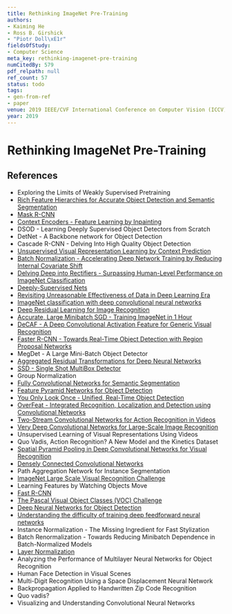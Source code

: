 ```yaml
---
title: Rethinking ImageNet Pre-Training
authors:
- Kaiming He
- Ross B. Girshick
- "Piotr Doll\xE1r"
fieldsOfStudy:
- Computer Science
meta_key: rethinking-imagenet-pre-training
numCitedBy: 579
pdf_relpath: null
ref_count: 57
status: todo
tags:
- gen-from-ref
- paper
venue: 2019 IEEE/CVF International Conference on Computer Vision (ICCV)
year: 2019
---
```


# Rethinking ImageNet Pre-Training

## References

- Exploring the Limits of Weakly Supervised Pretraining
- [Rich Feature Hierarchies for Accurate Object Detection and Semantic Segmentation](./rich-feature-hierarchies-for-accurate-object-detection-and-semantic-segmentation.md)
- [Mask R-CNN](./mask-r-cnn.md)
- [Context Encoders - Feature Learning by Inpainting](./context-encoders-feature-learning-by-inpainting.md)
- DSOD - Learning Deeply Supervised Object Detectors from Scratch
- DetNet - A Backbone network for Object Detection
- Cascade R-CNN - Delving Into High Quality Object Detection
- [Unsupervised Visual Representation Learning by Context Prediction](./unsupervised-visual-representation-learning-by-context-prediction.md)
- [Batch Normalization - Accelerating Deep Network Training by Reducing Internal Covariate Shift](./batch-normalization-accelerating-deep-network-training-by-reducing-internal-covariate-shift.md)
- [Delving Deep into Rectifiers - Surpassing Human-Level Performance on ImageNet Classification](./delving-deep-into-rectifiers-surpassing-human-level-performance-on-imagenet-classification.md)
- [Deeply-Supervised Nets](./deeply-supervised-nets.md)
- [Revisiting Unreasonable Effectiveness of Data in Deep Learning Era](./revisiting-unreasonable-effectiveness-of-data-in-deep-learning-era.md)
- [ImageNet classification with deep convolutional neural networks](./imagenet-classification-with-deep-convolutional-neural-networks.md)
- [Deep Residual Learning for Image Recognition](./deep-residual-learning-for-image-recognition.md)
- [Accurate, Large Minibatch SGD - Training ImageNet in 1 Hour](./accurate-large-minibatch-sgd-training-imagenet-in-1-hour.md)
- [DeCAF - A Deep Convolutional Activation Feature for Generic Visual Recognition](./decaf-a-deep-convolutional-activation-feature-for-generic-visual-recognition.md)
- [Faster R-CNN - Towards Real-Time Object Detection with Region Proposal Networks](./faster-r-cnn-towards-real-time-object-detection-with-region-proposal-networks.md)
- MegDet - A Large Mini-Batch Object Detector
- [Aggregated Residual Transformations for Deep Neural Networks](./aggregated-residual-transformations-for-deep-neural-networks.md)
- [SSD - Single Shot MultiBox Detector](./ssd-single-shot-multibox-detector.md)
- Group Normalization
- [Fully Convolutional Networks for Semantic Segmentation](./fully-convolutional-networks-for-semantic-segmentation.md)
- [Feature Pyramid Networks for Object Detection](./feature-pyramid-networks-for-object-detection.md)
- [You Only Look Once - Unified, Real-Time Object Detection](./you-only-look-once-unified-real-time-object-detection.md)
- [OverFeat - Integrated Recognition, Localization and Detection using Convolutional Networks](./overfeat-integrated-recognition-localization-and-detection-using-convolutional-networks.md)
- [Two-Stream Convolutional Networks for Action Recognition in Videos](./two-stream-convolutional-networks-for-action-recognition-in-videos.md)
- [Very Deep Convolutional Networks for Large-Scale Image Recognition](./very-deep-convolutional-networks-for-large-scale-image-recognition.md)
- Unsupervised Learning of Visual Representations Using Videos
- Quo Vadis, Action Recognition? A New Model and the Kinetics Dataset
- [Spatial Pyramid Pooling in Deep Convolutional Networks for Visual Recognition](./spatial-pyramid-pooling-in-deep-convolutional-networks-for-visual-recognition.md)
- [Densely Connected Convolutional Networks](./densely-connected-convolutional-networks.md)
- Path Aggregation Network for Instance Segmentation
- [ImageNet Large Scale Visual Recognition Challenge](./imagenet-large-scale-visual-recognition-challenge.md)
- Learning Features by Watching Objects Move
- [Fast R-CNN](./fast-r-cnn.md)
- [The Pascal Visual Object Classes (VOC) Challenge](./the-pascal-visual-object-classes-voc-challenge.md)
- [Deep Neural Networks for Object Detection](./deep-neural-networks-for-object-detection.md)
- [Understanding the difficulty of training deep feedforward neural networks](./understanding-the-difficulty-of-training-deep-feedforward-neural-networks.md)
- Instance Normalization - The Missing Ingredient for Fast Stylization
- Batch Renormalization - Towards Reducing Minibatch Dependence in Batch-Normalized Models
- [Layer Normalization](./layer-normalization.md)
- Analyzing the Performance of Multilayer Neural Networks for Object Recognition
- Human Face Detection in Visual Scenes
- Multi-Digit Recognition Using a Space Displacement Neural Network
- Backpropagation Applied to Handwritten Zip Code Recognition
- Quo vadis?
- Visualizing and Understanding Convolutional Neural Networks
